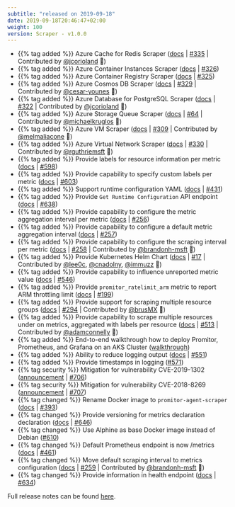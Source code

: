 ```yaml
---
subtitle: "released on 2019-09-18"
date: 2019-09-18T20:46:47+02:00
weight: 100 
version: Scraper - v1.0.0
---
```


- {{% tag added %}} Azure Cache for Redis Scraper
([docs](https://promitor.io/configuration/v1.x/metrics/redis-cache) | [#335](https://github.com/tomkerkhove/promitor/issues/335) | Contributed by [@jcorioland](https://github.com/jcorioland) 🎉)
- {{% tag added %}} Azure Container Instances Scraper ([docs](https://promitor.io/configuration/v1.x/metrics/container-instances) | [#326](https://github.com/tomkerkhove/promitor/issues/326))
- {{% tag added %}} Azure Container Registry Scraper ([docs](https://promitor.io/configuration/v1.x/metrics/container-registry) | [#325](https://github.com/tomkerkhove/promitor/issues/325))
- {{% tag added %}} Azure Cosmos DB Scraper ([docs](https://promitor.io/configuration/v1.x/metrics/cosmos-db) | [#329](https://github.com/tomkerkhove/promitor/issues/329) | Contributed by [@cesar-younes](https://github.com/cesar-younes) 🎉)
- {{% tag added %}} Azure Database for PostgreSQL Scraper ([docs](https://promitor.io/configuration/v1.x/metrics/postgresql) | [#322](https://github.com/tomkerkhove/promitor/issues/322) | Contributed by [@jcorioland](https://github.com/jcorioland) 🎉)
- {{% tag added %}} Azure Storage Queue Scraper ([docs](https://promitor.io/configuration/v1.x/metrics/storage-queue) | [#64](https://github.com/tomkerkhove/promitor/issues/64) | Contributed by [@michaelkruglos](https://github.com/michaelkruglos) 🎉)
- {{% tag added %}} Azure VM Scraper ([docs](https://promitor.io/configuration/v1.x/metrics/virtual-machine) | [#309](https://github.com/tomkerkhove/promitor/issues/309) | Contributed by [@melmaliacone](https://github.com/melmaliacone) 🎉)
- {{% tag added %}} Azure Virtual Network Scraper ([docs](https://promitor.io/configuration/v1.x/metrics/network-interface) | [#330](https://github.com/tomkerkhove/promitor/issues/330) | Contributed by [@rguthriemsft](https://github.com/rguthriemsft) 🎉)
- {{% tag added %}} Provide labels for resource information per metric ([docs](https://promitor.io/metrics/labels) | [#598](https://github.com/tomkerkhove/promitor/issues/598))
- {{% tag added %}} Provide capability to specify custom labels per metric ([docs](https://promitor.io/metrics/labels) | [#603](https://github.com/tomkerkhove/promitor/issues/603))
- {{% tag added %}} Support runtime configuration YAML ([docs](https://promitor.io/configuration/v1.x/runtime) | [#431](https://github.com/tomkerkhove/promitor/issues/431))
- {{% tag added %}} Provide `Get Runtime Configuration` API endpoint ([docs](https://promitor.io/operations/#configuration-rest-apis) | [#638](https://github.com/tomkerkhove/promitor/issues/638))
- {{% tag added %}} Provide capability to configure the metric aggregation interval per metric ([docs](https://promitor.io/configuration/v1.x/metrics/) | [#256](https://github.com/tomkerkhove/promitor/issues/256))
- {{% tag added %}} Provide capability to configure a default metric aggregation interval ([docs](https://promitor.io/configuration/v1.x/metrics/) | [#257](https://github.com/tomkerkhove/promitor/issues/257))
- {{% tag added %}} Provide capability to configure the scraping interval per metric ([docs](https://promitor.io/configuration/v1.x/metrics/) | [#258](https://github.com/tomkerkhove/promitor/issues/258) | Contributed by [@brandonh-msft](https://github.com/brandonh-msft) 🎉)
- {{% tag added %}} Provide Kubernetes Helm Chart ([docs](https://promitor.io/deployment/#getting-the-helm-chart) | [#17](https://github.com/tomkerkhove/promitor/issues/17) | Contributed by [@lee0c](https://github.com/lee0c), [@cnadolny](https://github.com/cnadolny), [@immuzz](https://github.com/immuzz) 🎉)
- {{% tag added %}} Provide capability to influence unreported metric value ([docs](https://promitor.io/configuration/v1.x/runtime#prometheus-scraping-endpoint) | [#546](https://github.com/tomkerkhove/promitor/issues/546))
- {{% tag added %}} Provide `promitor_ratelimit_arm` metric to report ARM throttling limit ([docs](https://promitor.io/operations/#azure-resource-manager-api---consumption--throttling) | [#199](https://github.com/tomkerkhove/promitor/issues/199))
- {{% tag added %}} Provide support for scraping multiple resource groups ([docs](https://promitor.io/configuration/v1.x/metrics/) | [#294](https://github.com/tomkerkhove/promitor/issues/294) | Contributed by [@brusMX](https://github.com/brusMX) 🎉)
- {{% tag added %}} Provide capability to scrape multiple resources under on metrics, aggregated with labels per resource ([docs](https://promitor.io/configuration/v1.x/metrics/) | [#513](https://github.com/tomkerkhove/promitor/issues/513) | Contributed by [@adamconnelly](https://github.com/adamconnelly) 🎉)
- {{% tag added %}} End-to-end walkthrough how to deploy Promitor, Prometheus, and Grafana on an AKS Cluster ([walkthrough](https://promitor.io/walkthrough/))
- {{% tag added %}} Ability to reduce logging output  ([docs](https://promitor.io/configuration/v1.x/runtime#telemetry) | [#551](https://github.com/tomkerkhove/promitor/issues/551))
- {{% tag added %}} Provide timestamps in logging ([#571](https://github.com/tomkerkhove/promitor/issues/571))
- {{% tag security %}} Mitigation for vulnerability CVE-2019-1302 ([announcement](https://github.com/aspnet/Announcements/issues/384) | [#706](https://github.com/tomkerkhove/promitor/issues/706))
- {{% tag security %}} Mitigation for vulnerability CVE-2018-8269 ([announcement](https://github.com/aspnet/Announcements/issues/385) | [#707](https://github.com/tomkerkhove/promitor/issues/707))
- {{% tag changed %}} Rename Docker image to `promitor-agent-scraper` ([docs](https://promitor.io/deployment/#docker) | [#393](https://github.com/tomkerkhove/promitor/issues/393))
- {{% tag changed %}} Provide versioning for metrics declaration declaration ([docs](https://promitor.io/configuration/v1.x/metrics/#general-declaration) | [#646](https://github.com/tomkerkhove/promitor/issues/646))
- {{% tag changed %}} Use Alphine as base Docker image instead of Debian ([#610](https://github.com/tomkerkhove/promitor/issues/610))
- {{% tag changed %}} Default Prometheus endpoint is now /metrics ([docs](https://promitor.io/configuration/v1.x/runtime#prometheus-scraping-endpoint) | [#461](https://github.com/tomkerkhove/promitor/issues/461))
- {{% tag changed %}} Move default scraping interval to metrics configuration ([docs](https://promitor.io/configuration/v1.x/metrics/#metric-defaults) | [#259](https://github.com/tomkerkhove/promitor/issues/259) | Contributed by [@brandonh-msft](https://github.com/brandonh-msft) 🎉)
- {{% tag changed %}} Provide information in health endpoint ([docs](https://promitor.io/operations/#health) | [#634](https://github.com/tomkerkhove/promitor/issues/634))

Full release notes can be found [here](https://github.com/tomkerkhove/promitor/releases/tag/1.0.0).

